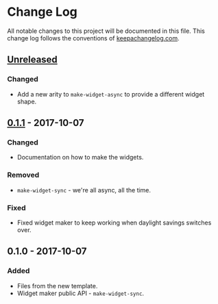 # Change Log
All notable changes to this project will be documented in this file. This change log follows the conventions of [keepachangelog.com](http://keepachangelog.com/).

## [Unreleased]
### Changed
- Add a new arity to `make-widget-async` to provide a different widget shape.

## [0.1.1] - 2017-10-07
### Changed
- Documentation on how to make the widgets.

### Removed
- `make-widget-sync` - we're all async, all the time.

### Fixed
- Fixed widget maker to keep working when daylight savings switches over.

## 0.1.0 - 2017-10-07
### Added
- Files from the new template.
- Widget maker public API - `make-widget-sync`.

[Unreleased]: https://github.com/your-name/clj-autograd/compare/0.1.1...HEAD
[0.1.1]: https://github.com/your-name/clj-autograd/compare/0.1.0...0.1.1

